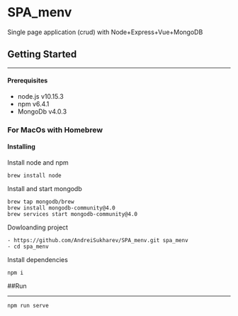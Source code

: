 # SPA_menv


Single page application (crud) with Node+Express+Vue+MongoDB

## Getting Started
___
#### **Prerequisites**

- node.js v10.15.3
- npm v6.4.1
- MongoDb v4.0.3

### For MacOs with Homebrew

#### **Installing**

Install node and npm
```
brew install node
```
Install and start mongodb
```
brew tap mongodb/brew
brew install mongodb-community@4.0
brew services start mongodb-community@4.0
```

Dowloanding project

```
- https://github.com/AndreiSukharev/SPA_menv.git spa_menv
- cd spa_menv
```

Install dependencies
```
npm i
```

##Run
___
```
npm run serve
```



